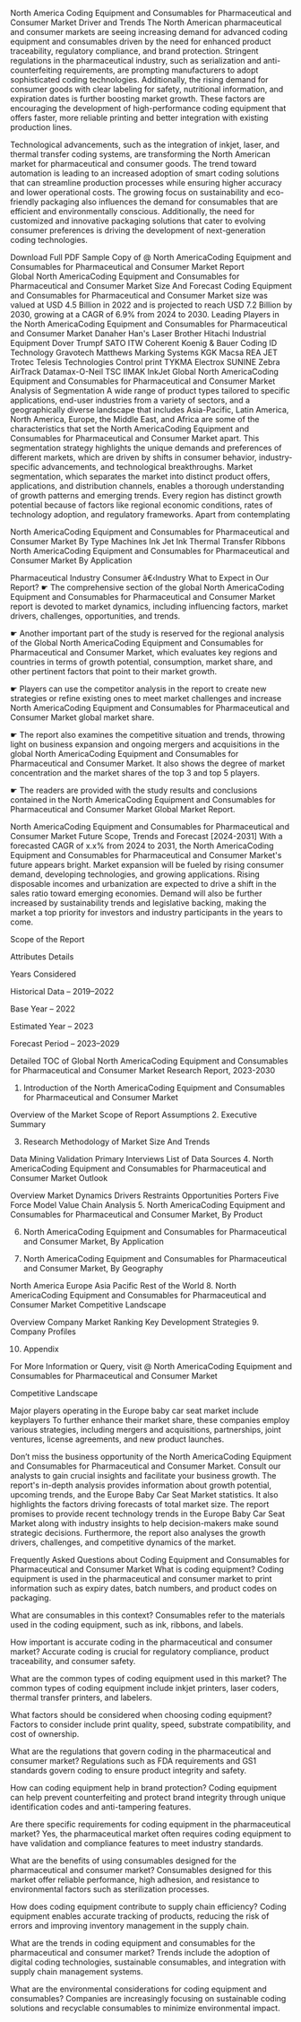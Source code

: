 North America Coding Equipment and Consumables for Pharmaceutical and Consumer Market Driver and Trends
The North American pharmaceutical and consumer markets are seeing increasing demand for advanced coding equipment and consumables driven by the need for enhanced product traceability, regulatory compliance, and brand protection. Stringent regulations in the pharmaceutical industry, such as serialization and anti-counterfeiting requirements, are prompting manufacturers to adopt sophisticated coding technologies. Additionally, the rising demand for consumer goods with clear labeling for safety, nutritional information, and expiration dates is further boosting market growth. These factors are encouraging the development of high-performance coding equipment that offers faster, more reliable printing and better integration with existing production lines.

Technological advancements, such as the integration of inkjet, laser, and thermal transfer coding systems, are transforming the North American market for pharmaceutical and consumer goods. The trend toward automation is leading to an increased adoption of smart coding solutions that can streamline production processes while ensuring higher accuracy and lower operational costs. The growing focus on sustainability and eco-friendly packaging also influences the demand for consumables that are efficient and environmentally conscious. Additionally, the need for customized and innovative packaging solutions that cater to evolving consumer preferences is driving the development of next-generation coding technologies.

Download Full PDF Sample Copy of @ North AmericaCoding Equipment and Consumables for Pharmaceutical and Consumer Market Report  
Global North AmericaCoding Equipment and Consumables for Pharmaceutical and Consumer Market Size And Forecast
Coding Equipment and Consumables for Pharmaceutical and Consumer Market size was valued at USD 4.5 Billion in 2022 and is projected to reach USD 7.2 Billion by 2030, growing at a CAGR of 6.9% from 2024 to 2030.
Leading Players in the North AmericaCoding Equipment and Consumables for Pharmaceutical and Consumer Market
Danaher
Han's Laser
Brother
Hitachi Industrial Equipment
Dover
Trumpf
SATO
ITW
Coherent
Koenig & Bauer Coding
ID Technology
Gravotech
Matthews Marking Systems
KGK
Macsa
REA JET
Trotec
Telesis Technologies
Control print
TYKMA Electrox
SUNINE
Zebra
AirTrack
Datamax-O-Neil
TSC
IIMAK
InkJet
Global North AmericaCoding Equipment and Consumables for Pharmaceutical and Consumer Market Analysis of Segmentation
A wide range of product types tailored to specific applications, end-user industries from a variety of sectors, and a geographically diverse landscape that includes Asia-Pacific, Latin America, North America, Europe, the Middle East, and Africa are some of the characteristics that set the North AmericaCoding Equipment and Consumables for Pharmaceutical and Consumer Market apart. This segmentation strategy highlights the unique demands and preferences of different markets, which are driven by shifts in consumer behavior, industry-specific advancements, and technological breakthroughs. Market segmentation, which separates the market into distinct product offers, applications, and distribution channels, enables a thorough understanding of growth patterns and emerging trends. Every region has distinct growth potential because of factors like regional economic conditions, rates of technology adoption, and regulatory frameworks. Apart from contemplating

North AmericaCoding Equipment and Consumables for Pharmaceutical and Consumer Market By Type
Machines
Ink Jet Ink
Thermal Transfer Ribbons
North AmericaCoding Equipment and Consumables for Pharmaceutical and Consumer Market By Application

Pharmaceutical Industry
Consumer â€‹Industry
What to Expect in Our Report?
☛ The comprehensive section of the global North AmericaCoding Equipment and Consumables for Pharmaceutical and Consumer Market report is devoted to market dynamics, including influencing factors, market drivers, challenges, opportunities, and trends.

☛ Another important part of the study is reserved for the regional analysis of the Global North AmericaCoding Equipment and Consumables for Pharmaceutical and Consumer Market, which evaluates key regions and countries in terms of growth potential, consumption, market share, and other pertinent factors that point to their market growth.

☛ Players can use the competitor analysis in the report to create new strategies or refine existing ones to meet market challenges and increase North AmericaCoding Equipment and Consumables for Pharmaceutical and Consumer Market global market share.

☛ The report also examines the competitive situation and trends, throwing light on business expansion and ongoing mergers and acquisitions in the global North AmericaCoding Equipment and Consumables for Pharmaceutical and Consumer Market. It also shows the degree of market concentration and the market shares of the top 3 and top 5 players.

☛ The readers are provided with the study results and conclusions contained in the North AmericaCoding Equipment and Consumables for Pharmaceutical and Consumer Market Global Market Report.

North AmericaCoding Equipment and Consumables for Pharmaceutical and Consumer Market Future Scope, Trends and Forecast [2024-2031]
With a forecasted CAGR of x.x% from 2024 to 2031, the North AmericaCoding Equipment and Consumables for Pharmaceutical and Consumer Market's future appears bright. Market expansion will be fueled by rising consumer demand, developing technologies, and growing applications. Rising disposable incomes and urbanization are expected to drive a shift in the sales ratio toward emerging economies. Demand will also be further increased by sustainability trends and legislative backing, making the market a top priority for investors and industry participants in the years to come.

Scope of the Report

Attributes Details

Years Considered

Historical Data – 2019–2022

Base Year – 2022

Estimated Year – 2023

Forecast Period – 2023–2029

Detailed TOC of Global North AmericaCoding Equipment and Consumables for Pharmaceutical and Consumer Market Research Report, 2023-2030
1. Introduction of the North AmericaCoding Equipment and Consumables for Pharmaceutical and Consumer Market

Overview of the Market
Scope of Report
Assumptions
2. Executive Summary

3. Research Methodology of Market Size And Trends

Data Mining
Validation
Primary Interviews
List of Data Sources
4. North AmericaCoding Equipment and Consumables for Pharmaceutical and Consumer Market Outlook

Overview
Market Dynamics
Drivers
Restraints
Opportunities
Porters Five Force Model
Value Chain Analysis
5. North AmericaCoding Equipment and Consumables for Pharmaceutical and Consumer Market, By Product

6. North AmericaCoding Equipment and Consumables for Pharmaceutical and Consumer Market, By Application

7. North AmericaCoding Equipment and Consumables for Pharmaceutical and Consumer Market, By Geography

North America
Europe
Asia Pacific
Rest of the World
8. North AmericaCoding Equipment and Consumables for Pharmaceutical and Consumer Market Competitive Landscape

Overview
Company Market Ranking
Key Development Strategies
9. Company Profiles

10. Appendix

For More Information or Query, visit @ North AmericaCoding Equipment and Consumables for Pharmaceutical and Consumer Market

Competitive Landscape

Major players operating in the Europe baby car seat market include keyplayers To further enhance their market share, these companies employ various strategies, including mergers and acquisitions, partnerships, joint ventures, license agreements, and new product launches.

Don’t miss the business opportunity of the North AmericaCoding Equipment and Consumables for Pharmaceutical and Consumer Market. Consult our analysts to gain crucial insights and facilitate your business growth.
The report's in-depth analysis provides information about growth potential, upcoming trends, and the Europe Baby Car Seat Market statistics. It also highlights the factors driving forecasts of total market size. The report promises to provide recent technology trends in the Europe Baby Car Seat Market along with industry insights to help decision-makers make sound strategic decisions. Furthermore, the report also analyses the growth drivers, challenges, and competitive dynamics of the market.

Frequently Asked Questions about Coding Equipment and Consumables for Pharmaceutical and Consumer Market
What is coding equipment?
Coding equipment is used in the pharmaceutical and consumer market to print information such as expiry dates, batch numbers, and product codes on packaging.

What are consumables in this context?
Consumables refer to the materials used in the coding equipment, such as ink, ribbons, and labels.

How important is accurate coding in the pharmaceutical and consumer market?
Accurate coding is crucial for regulatory compliance, product traceability, and consumer safety.

What are the common types of coding equipment used in this market?
The common types of coding equipment include inkjet printers, laser coders, thermal transfer printers, and labelers.

What factors should be considered when choosing coding equipment?
Factors to consider include print quality, speed, substrate compatibility, and cost of ownership.

What are the regulations that govern coding in the pharmaceutical and consumer market?
Regulations such as FDA requirements and GS1 standards govern coding to ensure product integrity and safety.

How can coding equipment help in brand protection?
Coding equipment can help prevent counterfeiting and protect brand integrity through unique identification codes and anti-tampering features.

Are there specific requirements for coding equipment in the pharmaceutical market?
Yes, the pharmaceutical market often requires coding equipment to have validation and compliance features to meet industry standards.

What are the benefits of using consumables designed for the pharmaceutical and consumer market?
Consumables designed for this market offer reliable performance, high adhesion, and resistance to environmental factors such as sterilization processes.

How does coding equipment contribute to supply chain efficiency?
Coding equipment enables accurate tracking of products, reducing the risk of errors and improving inventory management in the supply chain.

What are the trends in coding equipment and consumables for the pharmaceutical and consumer market?
Trends include the adoption of digital coding technologies, sustainable consumables, and integration with supply chain management systems.

What are the environmental considerations for coding equipment and consumables?
Companies are increasingly focusing on sustainable coding solutions and recyclable consumables to minimize environmental impact.

